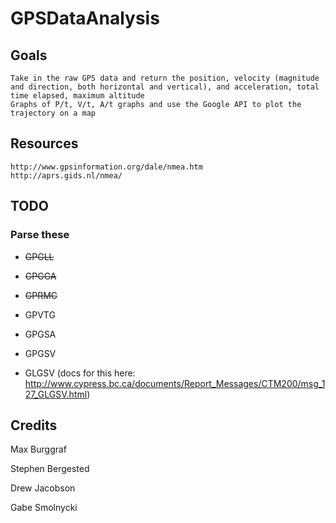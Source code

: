 # GPSDataAnalysis

## Goals
	Take in the raw GPS data and return the position, velocity (magnitude and direction, both horizontal and vertical), and acceleration, total time elapsed, maximum altitude
	Graphs of P/t, V/t, A/t graphs and use the Google API to plot the trajectory on a map

## Resources
	http://www.gpsinformation.org/dale/nmea.htm
	http://aprs.gids.nl/nmea/

## TODO
### Parse these

* ~~GPGLL~~

* ~~GPGGA~~

* ~~GPRMC~~

* GPVTG

* GPGSA

* GPGSV

* GLGSV (docs for this here: http://www.cypress.bc.ca/documents/Report_Messages/CTM200/msg_127_GLGSV.html)

## Credits
Max Burggraf

Stephen Bergested

Drew Jacobson

Gabe Smolnycki


